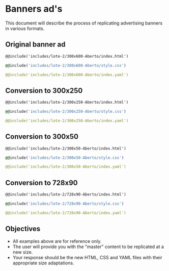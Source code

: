# Banners ad's

This document will describe the process of replicating advertising banners in various formats.

## Original banner ad

```html
@@include('includes/lote-2/300x600-Aberto/index.html')
```

```css
@@include('includes/lote-2/300x600-Aberto/style.css')
```

```yaml
@@include('includes/lote-2/300x600-Aberto/index.yaml')
```

## Conversion to 300x250

```html
@@include('includes/lote-2/300x250-Aberto/index.html')
```

```css
@@include('includes/lote-2/300x250-Aberto/style.css')
```

```yaml
@@include('includes/lote-2/300x250-Aberto/index.yaml')
```

## Conversion to 300x50

```html
@@include('includes/lote-2/300x50-Aberto/index.html')
```

```css
@@include('includes/lote-2/300x50-Aberto/style.css')
```

```yaml
@@include('includes/lote-2/300x50-Aberto/index.yaml')
```

## Conversion to 728x90

```html
@@include('includes/lote-2/728x90-Aberto/index.html')
```

```css
@@include('includes/lote-2/728x90-Aberto/style.css')
```

```yaml
@@include('includes/lote-2/728x90-Aberto/index.yaml')
```
## Objectives

- All examples above are for reference only.
- The user will provide you with the "master" content to be replicated at a new size.
- Your response should be the new HTML, CSS and YAML files with their appropriate size adaptations.